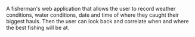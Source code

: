 
A fisherman's web application that allows the user to record weather conditions, water conditions, date and time of where they caught their biggest hauls.  Then the user can look back and correlate when and where the best fishing will be at.
